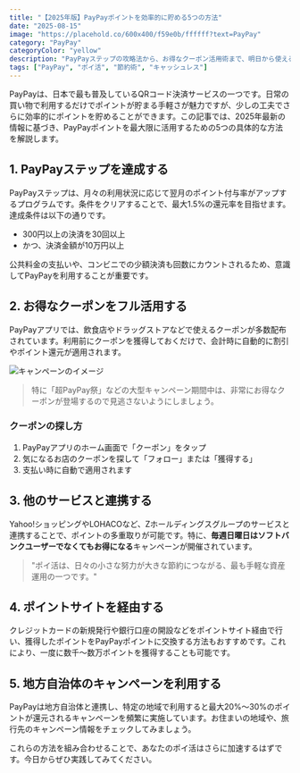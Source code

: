 ```yaml
---
title: "【2025年版】PayPayポイントを効率的に貯める5つの方法"
date: "2025-08-15"
image: "https://placehold.co/600x400/f59e0b/ffffff?text=PayPay"
category: "PayPay"
categoryColor: "yellow"
description: "PayPayステップの攻略法から、お得なクーポン活用術まで、明日から使えるテクニックをまとめました。"
tags: ["PayPay", "ポイ活", "節約術", "キャッシュレス"]
---
```


PayPayは、日本で最も普及しているQRコード決済サービスの一つです。日常の買い物で利用するだけでポイントが貯まる手軽さが魅力ですが、少しの工夫でさらに効率的にポイントを貯めることができます。この記事では、2025年最新の情報に基づき、PayPayポイントを最大限に活用するための5つの具体的な方法を解説します。

## 1. PayPayステップを達成する

PayPayステップは、月々の利用状況に応じて翌月のポイント付与率がアップするプログラムです。条件をクリアすることで、最大1.5%の還元率を目指せます。達成条件は以下の通りです。

*   300円以上の決済を30回以上
*   かつ、決済金額が10万円以上

公共料金の支払いや、コンビニでの少額決済も回数にカウントされるため、意識してPayPayを利用することが重要です。

## 2. お得なクーポンをフル活用する

PayPayアプリでは、飲食店やドラッグストアなどで使えるクーポンが多数配布されています。利用前にクーポンを獲得しておくだけで、会計時に自動的に割引やポイント還元が適用されます。

![キャンペーンのイメージ](https://placehold.co/800x450/d97706/ffffff?text=Campaign)
> 特に「超PayPay祭」などの大型キャンペーン期間中は、非常にお得なクーポンが登場するので見逃さないようにしましょう。

### クーポンの探し方

1.  PayPayアプリのホーム画面で「クーポン」をタップ
2.  気になるお店のクーポンを探して「フォロー」または「獲得する」
3.  支払い時に自動で適用されます

## 3. 他のサービスと連携する

Yahoo!ショッピングやLOHACOなど、Zホールディングスグループのサービスと連携することで、ポイントの多重取りが可能です。特に、**毎週日曜日はソフトバンクユーザーでなくてもお得になる**キャンペーンが開催されています。

> "ポイ活は、日々の小さな努力が大きな節約につながる、最も手軽な資産運用の一つです。"

## 4. ポイントサイトを経由する

クレジットカードの新規発行や銀行口座の開設などをポイントサイト経由で行い、獲得したポイントをPayPayポイントに交換する方法もおすすめです。これにより、一度に数千〜数万ポイントを獲得することも可能です。

## 5. 地方自治体のキャンペーンを利用する

PayPayは地方自治体と連携し、特定の地域で利用すると最大20%〜30%のポイントが還元されるキャンペーンを頻繁に実施しています。お住まいの地域や、旅行先のキャンペーン情報をチェックしてみましょう。

これらの方法を組み合わせることで、あなたのポイ活はさらに加速するはずです。今日からぜひ実践してみてください。
